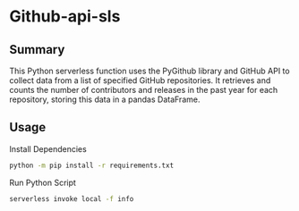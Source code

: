 # Github-api-sls

## Summary
This Python serverless function uses the PyGithub library and GitHub API to collect data from a list of specified GitHub
repositories. It retrieves and counts the number of contributors and releases in the past year for each repository,
storing this data in a pandas DataFrame.

## Usage
Install Dependencies

```bash
python -m pip install -r requirements.txt
```

Run Python Script

```bash
serverless invoke local -f info
```
